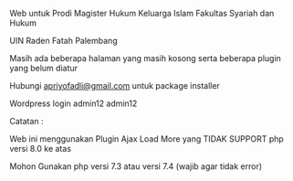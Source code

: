 Web untuk Prodi Magister Hukum Keluarga Islam
Fakultas Syariah dan Hukum

UIN Raden Fatah Palembang

Masih ada beberapa halaman yang masih kosong serta beberapa plugin yang belum diatur

Hubungi apriyofadli@gmail.com untuk package installer

Wordpress login admin12 admin12

Catatan :

Web ini menggunakan Plugin Ajax Load More yang TIDAK SUPPORT php versi 8.0 ke atas

Mohon Gunakan php versi 7.3 atau versi 7.4 (wajib agar tidak error)